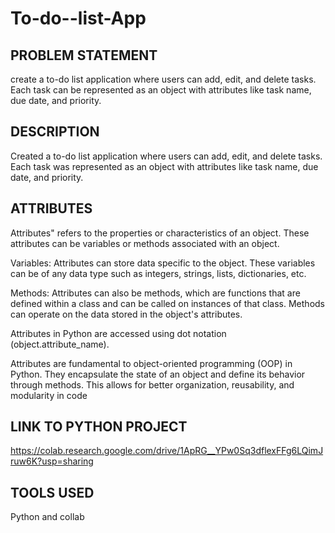 # To-do--list-App

## PROBLEM STATEMENT
create a to-do list application where users can add, edit, and delete tasks. Each task can be represented as an object with attributes like task name, due date, and priority.

## DESCRIPTION

Created a to-do list application where users can add, edit, and delete tasks. Each task was represented as an object with attributes like task name, due date, and priority.

## ATTRIBUTES

Attributes" refers to the properties or characteristics of an object. These attributes can be variables or methods associated with an object.

Variables: Attributes can store data specific to the object. These variables can be of any data type such as integers, strings, lists, dictionaries, etc.

Methods: Attributes can also be methods, which are functions that are defined within a class and can be called on instances of that class. Methods can operate on the data stored in the object's attributes.

Attributes in Python are accessed using dot notation (object.attribute_name).

Attributes are fundamental to object-oriented programming (OOP) in Python. They encapsulate the state of an object and define its behavior through methods. This allows for better organization, reusability, and modularity in code

## LINK TO PYTHON PROJECT
https://colab.research.google.com/drive/1ApRG__YPw0Sq3dflexFFg6LQimJruw6K?usp=sharing

## TOOLS USED
Python and collab
